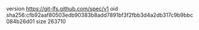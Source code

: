 version https://git-lfs.github.com/spec/v1
oid sha256:cfb92aaf80503edb90383b8add7891bf3f2fbb3d4a2db317c9b9bbc084b26d01
size 263710
